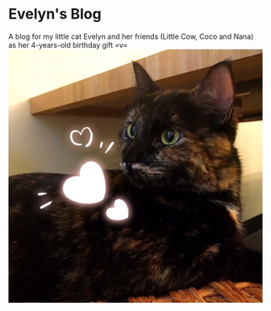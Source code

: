 # Evelyn's Blog
A blog for my little cat Evelyn and her friends (Little Cow, Coco and Nana) as her 4-years-old birthday gift 
=v= 
![Image of Evelyn](https://github.com/xc3256/Evelyn_Blog/blob/master/evelyn.png)
